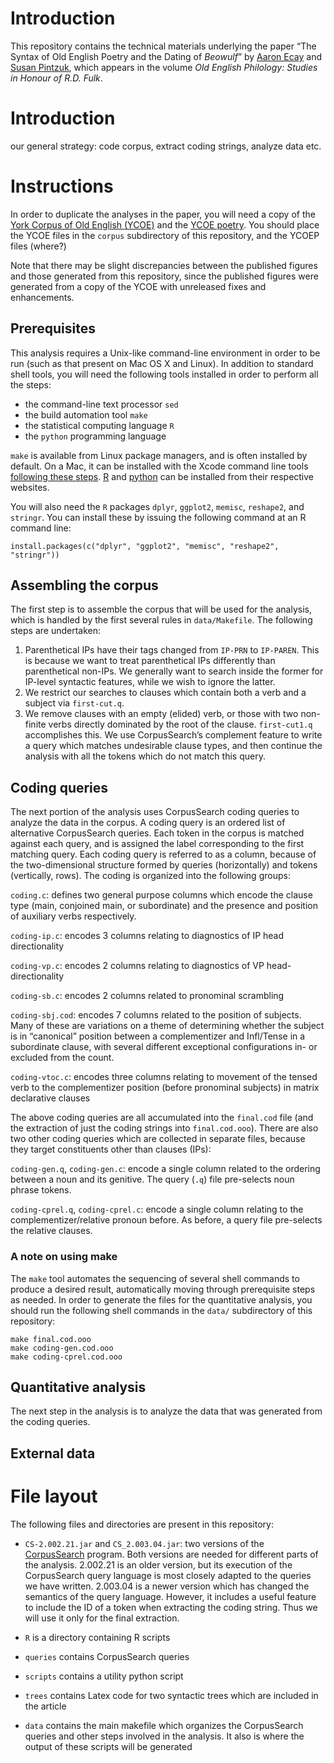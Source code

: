 # Introduction

This repository contains the technical materials underlying the paper
“The Syntax of Old English Poetry and the Dating of *Beowulf*” by
[Aaron Ecay](aaron) and [Susan Pintzuk](susan), which appears in the
volume *Old English Philology: Studies in Honour of R.D. Fulk*.

[aaron]: http://aaronecay.com/
[susan]: https://www.york.ac.uk/language/people/academic-research/susan-pintzuk/

# Introduction

our general strategy: code corpus, extract coding strings, analyze data etc.

# Instructions

In order to duplicate the analyses in the paper, you will need a copy of
the [York Corpus of Old English (YCOE)](ycoe) and the
[YCOE poetry](ycoep).  You should place the YCOE files in the `corpus`
subdirectory of this repository, and the YCOEP files (where?)
<!-- TODO -->

<!-- TODO: distribute the corpus with the repository? -->


[ycoe]: http://www-users.york.ac.uk/~lang22/YcoeHome1.htm
[ycoep]: http://www-users.york.ac.uk/~lang18/pcorpus.html

Note that there may be slight discrepancies between the published
figures and those generated from this repository, since the published
figures were generated from a copy of the YCOE with unreleased fixes and
enhancements.

## Prerequisites

This analysis requires a Unix-like command-line environment in order to
be run (such as that present on Mac OS X and Linux).  In addition to
standard shell tools, you will need the following tools installed in
order to perform all the steps:

- the command-line text processor `sed`
- the build automation tool `make`
- the statistical computing language `R`
- the `python` programming language

`make` is available from Linux package managers, and is often installed
by default.  On a Mac, it can be installed with the Xcode command line
tools [following these steps](xcode-cli).  [R](r) and [python](python)
can be installed from their respective websites.

[xcode-cli]: https://railsapps.github.io/xcode-command-line-tools.html
[r]: https://www.r-project.org/
[python]: https://www.r-project.org/

You will also need the `R` packages `dplyr`, `ggplot2`, `memisc`,
`reshape2`, and `stringr`.  You can install these by issuing the
following command at an R command line:

    install.packages(c("dplyr", "ggplot2", "memisc", "reshape2", "stringr"))

## Assembling the corpus

The first step is to assemble the corpus that will be used for the
analysis, which is handled by the first several rules in
`data/Makefile`.  The following steps are undertaken:

1. Parenthetical IPs have their tags changed from `IP-PRN` to
   `IP-PAREN`.  This is because we want to treat parenthetical IPs
   differently than parenthetical non-IPs.  We generally want to search
   inside the former for IP-level syntactic features, while we wish to
   ignore the latter.
2. We restrict our searches to clauses which contain both a verb and a
   subject via `first-cut.q`.
3. We remove clauses with an empty (elided) verb, or those with two
   non-finite verbs directly dominated by the root of the clause.
   `first-cut1.q` accomplishes this.  We use CorpusSearch’s complement
   feature to write a query which matches undesirable clause types, and
   then continue the analysis with all the tokens which do not match
   this query.

## Coding queries

The next portion of the analysis uses CorpusSearch coding queries to
analyze the data in the corpus.  A coding query is an ordered list of
alternative CorpusSearch queries.  Each token in the corpus is matched
against each query, and is assigned the label corresponding to the first
matching query.  Each coding query is referred to as a column, because
of the two-dimensional structure formed by queries (horizontally) and
tokens (vertically, rows).  The coding is organized into the following
groups:

`coding.c`: defines two general purpose columns which encode the clause
type (main, conjoined main, or subordinate) and the presence and
position of auxiliary verbs respectively.

`coding-ip.c`: encodes 3 columns relating to diagnostics of IP head
directionality

`coding-vp.c`: encodes 2 columns relating to diagnostics of VP
head-directionality

`coding-sb.c`: encodes 2 columns related to pronominal scrambling

`coding-sbj.cod`: encodes 7 columns related to the position of
subjects.  Many of these are variations on a theme of determining
whether the subject is in “canonical” position between a complementizer
and Infl/Tense in a subordinate clause, with several different
exceptional configurations in- or excluded from the count.

`coding-vtoc.c`: encodes three columns relating to movement of the
tensed verb to the complementizer position (before pronominal subjects)
in matrix declarative clauses

The above coding queries are all accumulated into the `final.cod` file
(and the extraction of just the coding strings into `final.cod.ooo`).
There are also two other coding queries which are collected in separate
files, because they target constituents other than clauses (IPs):

`coding-gen.q`, `coding-gen.c`: encode a single column related to the
ordering between a noun and its genitive.  The query (`.q`) file
pre-selects noun phrase tokens.

`coding-cprel.q`, `coding-cprel.c`: encode a single column relating to
the complementizer/relative pronoun before.  As before, a query file
pre-selects the relative clauses.

### A note on using make

The `make` tool automates the sequencing of several shell commands to
produce a desired result, automatically moving through prerequisite
steps as needed.  In order to generate the files for the quantitative
analysis, you should run the following shell commands in the `data/`
subdirectory of this repository:

    make final.cod.ooo
    make coding-gen.cod.ooo
    make coding-cprel.cod.ooo

## Quantitative analysis

The next step in the analysis is to analyze the data that was generated
from the coding queries.

## External data


# File layout

[cs]: http://corpussearch.sourceforge.net/

The following files and directories are present in this repository:

- `CS-2.002.21.jar` and `CS_2.003.04.jar`: two versions of the
  [CorpusSearch](cs) program.  Both versions are needed for different
  parts of the analysis.  2.002.21 is an older version, but its
  execution of the CorpusSearch query language is most closely adapted
  to the queries we have written.  2.003.04 is a newer version which has
  changed the semantics of the query language.  However, it includes a
  useful feature to include the ID of a token when extracting the coding
  string.  Thus we will use it only for the final extraction.

- `R` is a directory containing R scripts

- `queries` contains CorpusSearch queries

- `scripts` contains a utility python script

- `trees` contains Latex code for two syntactic trees which are included
  in the article

- `data` contains the main makefile which organizes the CorpusSearch
  queries and other steps involved in the analysis.  It also is where
  the output of these scripts will be generated
